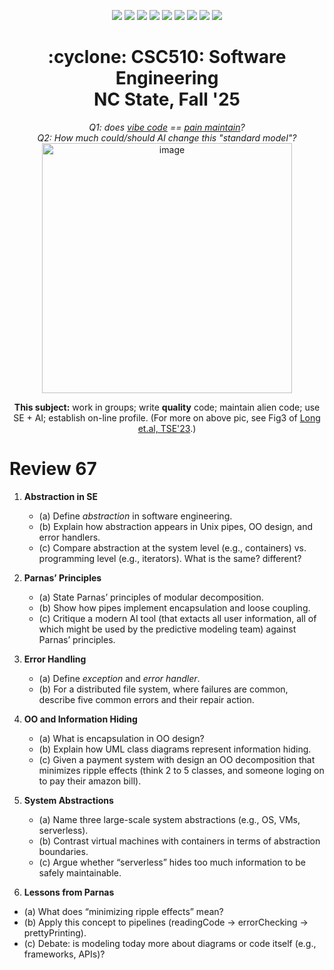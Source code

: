 <p align="center">
  <a href="https://github.com/txt/se25fall/blob/main/README.md#top"><img src="https://img.shields.io/badge/Home-%23ff5733?style=flat-square&logo=home&logoColor=white" /></a>
  <a href="/docs/syllabus.md#top"><img src="https://img.shields.io/badge/Syllabus-%230055ff?style=flat-square&logo=openai&logoColor=white" /></a>
  <a href="https://docs.google.com/spreadsheets/d/1E7H6IiFEV0WIooE1biPB7VVrdaEtBh6yXC-2nrwPKCY/edit?gid=0#gid=0"><img src="https://img.shields.io/badge/Teams1-%23ffd700?style=flat-square&logo=users&logoColor=white" /></a>
  <a href="https://docs.google.com/spreadsheets/d/1i0fNqKea0LzqmB-h8gtOrnF0MM-qt560goU4QkRw8BA/edit?usp=sharing"><img src="https://img.shields.io/badge/Teams2-%23ffcc00?style=flat-square&logo=users&logoColor=white" /></a>
  <a href="https://moodle-courses2527.wolfware.ncsu.edu/course/view.php?id=4690&bp=s"><img src="https://img.shields.io/badge/One-%23dc143c?style=flat-square&logo=moodle&logoColor=white" /></a>
  <a href="https://moodle-courses2527.wolfware.ncsu.edu/course/view.php?id=4691&bp=s"><img src="https://img.shields.io/badge/Two-%23b22222?style=flat-square&logo=moodle&logoColor=white" /></a>
  <a href="https://discord.gg/YnAw7uZxAD"><img src="https://img.shields.io/badge/Chat-%23008080?style=flat-square&logo=discord&logoColor=white" /></a>
  <a href="https://ncsu.hosted.panopto.com/Panopto/Pages/Sessions/List.aspx?folderID=7b1bbb56-937c-42a1-96b4-b33e0134710f"><img src="https://img.shields.io/badge/Vids-%23ffa500?style=flat-square&logo=youtube&logoColor=white" /></a>
  <a href="/LICENSE.md"><img src="https://img.shields.io/badge/©%20timm%202025-%234b4b4b?style=flat-square&logoColor=white" /></a></p>
<h1 align="center">:cyclone: CSC510: Software Engineering<br>NC State, Fall '25</h1>
<p align="center"><em>Q1: does <a href="https://x.com/karpathy/status/1886192184808149383?lang=en">vibe code</a> == <a href="https://docs.google.com/presentation/d/1O6fZa0MbuNPVfbQV0eENzuYL-2YdIr-LRawhC92gSJE/present?slide=2">pain maintain</a>?</em><br>
<em> Q2: How much could/should AI change this "standard model"?</em><br>
<img width="400" alt="image" src="https://github.com/user-attachments/assets/acde700e-1d4d-4002-94a2-1d8aa08914e2"></p>
<p align="center"><b>This subject:</b> work in groups; write <b>quality</b> code;
maintain alien code; use SE + AI; establish on-line profile.
(For more on above pic, see Fig3 of <a href="https://doi.org/10.1109/TSE.2023.3339383">Long et.al, TSE'23</a>.)</p>





# Review  67


1. **Abstraction in SE**

   * (a) Define *abstraction* in software engineering.
   * (b) Explain how abstraction appears in Unix pipes, OO design, and error handlers.
   * (c) Compare abstraction at the system level (e.g., containers) vs. programming level (e.g., iterators). What is the same? different?

2. **Parnas’ Principles**

   * (a) State Parnas’ principles of modular decomposition.
   * (b) Show how pipes implement encapsulation and loose coupling.
   * (c) Critique a modern AI tool (that extacts all user information, all of which might be used by the predictive modeling team)
         against Parnas’ principles.

3. **Error Handling**

   * (a) Define *exception* and *error handler*.
   * (b) For a distributed file system, where failures are common, describe five common errors and their repair action.
         

4. **OO and Information Hiding**

   * (a) What is encapsulation in OO design?
   * (b) Explain how UML class diagrams represent information hiding.
   * (c) Given a payment system with design an OO decomposition that minimizes ripple effects
         (think 2 to 5 classes, and someone loging on to pay their amazon bill).

5. **System Abstractions**

   * (a) Name three large-scale system abstractions (e.g., OS, VMs, serverless).
   * (b) Contrast virtual machines with containers in terms of abstraction boundaries.
   * (c) Argue whether “serverless” hides too much information to be safely maintainable.

6. **Lessons from Parnas**

* (a) What does “minimizing ripple effects” mean?
* (b) Apply this concept to pipelines (readingCode → errorChecking → prettyPrinting).
* (c) Debate: is modeling today more about diagrams or code itself (e.g., frameworks, APIs)?
